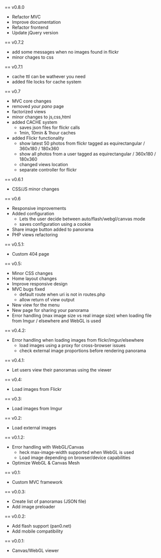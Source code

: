 == v0.8.0
  * Refactor MVC
  * Improve documentation
  * Refactor frontend
  * Update jQuery version

== v0.7.2
  * add some messages when no images found in flickr
  * minor chages to css
  
== v0.7.1
  * cache ttl can be wathever you need
  * added file locks for cache system

== v0.7
  * MVC core changes
  * removed *your pano* page
  * factorized views
  * minor changes to js,css,html
  * added CACHE system
  	* saves json files for flickr calls
  	* 1min, 10min & 1hour caches  
  * added Flickr functionality
  	* show latest 50 photos from flickr tagged as equirectangular / 360x180 / 180x360
  	* show all photos from a user tagged as equirectangular / 360x180 / 180x360
  	* changed views location
  	* separate controller for flickr
  

== v0.6.1
  * CSS/JS minor changes


== v0.6
  * Responsive improvements
  * Added configuration
  	* Lets the user decide between auto/flash/webgl/canvas mode
  	* saves configuration using a cookie
  * Share image button added to panorama
  * PHP views refactoring

== v0.5.1:
  * Custom 404 page
  
== v0.5:
  * Minor CSS changes
  * Home layout changes  
  * Improve responsive design
  * MVC bugs fixed
  	* default route when uri is not in routes.php
  	* allow return of view output
  * New view for the menu
  * New page for sharing your panorama
  * Error handling (max image size vs real image size) when loading file from Imgur / elsewhere and WebGL is used

== v0.4.2:
  * Error handling when loading images from flickr/imgur/elsewhere
    * load images using a proxy for cross-browser issues
    * check external image proportions before rendering panorama
    
== v0.4.1:
  * Let users view their panoramas using the viewer    

== v0.4:
  * Load images from Flickr

== v0.3:
  * Load images from Imgur

== v0.2:
  * Load external images
  

== v0.1.2:
  * Error handling with WebGL/Canvas
    * heck max-image-width supported when WebGL is used
    * Load image depending on browser/device capabilities
  * Optimize WebGL & Canvas Mesh
  
    
== v0.1:
  * Custom MVC framework

== v0.0.3:
  * Create list of panoramas (JSON file)
  * Add image preloader 

== v0.0.2:
  * Add flash support (pan0.net)
  * Add mobile compatibility 

== v0.0.1:
  * Canvas/WebGL viewer
